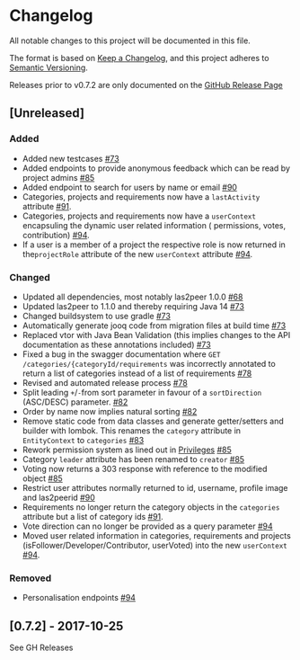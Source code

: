 # Changelog

All notable changes to this project will be documented in this file.

The format is based on [Keep a Changelog](https://keepachangelog.com/en/1.0.0/), and this project adheres
to [Semantic Versioning](https://semver.org/spec/v2.0.0.html).

Releases prior to v0.7.2 are only documented on
the [GitHub Release Page](https://github.com/rwth-acis/RequirementsBazaar/releases)

## [Unreleased]

### Added

- Added new testcases [#73](https://github.com/rwth-acis/RequirementsBazaar/pull/73)
- Added endpoints to provide anonymous feedback which can be read by project
  admins [#85](https://github.com/rwth-acis/RequirementsBazaar/pull/85)
- Added endpoint to search for users by name or email [#90](https://github.com/rwth-acis/RequirementsBazaar/pull/90)
- Categories, projects and requirements now have a `lastActivity`
  attribute [#91](https://github.com/rwth-acis/RequirementsBazaar/pull/91).
- Categories, projects and requirements now have a `userContext` encapsuling the dynamic user related information (
  permissions, votes, contribution) [#94](https://github.com/rwth-acis/RequirementsBazaar/pull/94).
- If a user is a member of a project the respective role is now returned in the`projectRole` attribute of the
  new `userContext` attribute [#94](https://github.com/rwth-acis/RequirementsBazaar/pull/94).

### Changed

- Updated all dependencies, most notably las2peer 1.0.0 [#68](https://github.com/rwth-acis/RequirementsBazaar/pull/68)
- Updated las2peer to 1.1.0 and thereby requiring Java 14 [#73](https://github.com/rwth-acis/RequirementsBazaar/pull/73)
- Changed buildsystem to use gradle [#73](https://github.com/rwth-acis/RequirementsBazaar/pull/73)
- Automatically generate jooq code from migration files at build
  time [#73](https://github.com/rwth-acis/RequirementsBazaar/pull/73)
- Replaced vtor with Java Bean Validation (this implies changes to the API documentation as these annotations included)
  [#73](https://github.com/rwth-acis/RequirementsBazaar/pull/73)
- Fixed a bug in the swagger documentation where `GET /categories/{categoryId/requirements` was incorrectly annotated to
  return a list of categories instead of a list of
  requirements [#78](https://github.com/rwth-acis/RequirementsBazaar/pull/78)
- Revised and automated release process [#78](https://github.com/rwth-acis/RequirementsBazaar/pull/78)
- Split leading `+`/`-`from sort parameter in favour of a `sortDirection` (ASC/DESC) parameter.
  [#82](https://github.com/rwth-acis/RequirementsBazaar/pull/82)
- Order by name now implies natural sorting [#82](https://github.com/rwth-acis/RequirementsBazaar/pull/82)
- Remove static code from data classes and generate getter/setters and builder with lombok. This renames the `category`
  attribute in `EntityContext` to `categories` [#83](https://github.com/rwth-acis/RequirementsBazaar/pull/82)
- Rework permission system as lined out
  in [Privileges](docs/Privileges.md) [#85](https://github.com/rwth-acis/RequirementsBazaar/pull/85)
- Category `leader` attribute has been renamed
  to `creator` [#85](https://github.com/rwth-acis/RequirementsBazaar/pull/85)
- Voting now returns a 303 response with reference to the modified
  object [#85](https://github.com/rwth-acis/RequirementsBazaar/pull/85)
- Restrict user attributes normally returned to id, username, profile image and
  las2peerid [#90](https://github.com/rwth-acis/RequirementsBazaar/pull/90)
- Requirements no longer return the category objects in the `categories` attribute but a list of category
  ids [#91](https://github.com/rwth-acis/RequirementsBazaar/pull/91).
- Vote direction can no longer be provided as a query
  parameter [#94](https://github.com/rwth-acis/RequirementsBazaar/pull/94)
- Moved user related information in categories, requirements and projects (isFollower/Developer/Contributor, userVoted)
  into the new `userContext` [#94](https://github.com/rwth-acis/RequirementsBazaar/pull/94).

### Removed

- Personalisation endpoints [#94](https://github.com/rwth-acis/RequirementsBazaar/pull/94)

## [0.7.2] - 2017-10-25

See GH Releases
